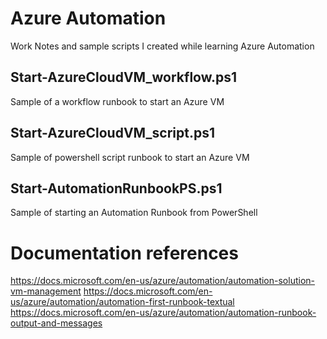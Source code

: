 ﻿# Azure Automation 
Work Notes and sample scripts I created while learning Azure Automation


## Start-AzureCloudVM_workflow.ps1
Sample of a workflow runbook to start an Azure VM

## Start-AzureCloudVM_script.ps1
Sample of powershell script runbook to start an Azure VM

## Start-AutomationRunbookPS.ps1
Sample of starting an Automation Runbook from PowerShell



# Documentation references
https://docs.microsoft.com/en-us/azure/automation/automation-solution-vm-management
https://docs.microsoft.com/en-us/azure/automation/automation-first-runbook-textual
https://docs.microsoft.com/en-us/azure/automation/automation-runbook-output-and-messages

